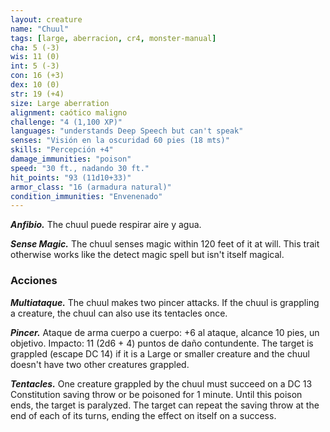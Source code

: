 ```yaml
---
layout: creature
name: "Chuul"
tags: [large, aberracion, cr4, monster-manual]
cha: 5 (-3)
wis: 11 (0)
int: 5 (-3)
con: 16 (+3)
dex: 10 (0)
str: 19 (+4)
size: Large aberration
alignment: caótico maligno
challenge: "4 (1,100 XP)"
languages: "understands Deep Speech but can't speak"
senses: "Visión en la oscuridad 60 pies (18 mts)"
skills: "Percepción +4"
damage_immunities: "poison"
speed: "30 ft., nadando 30 ft."
hit_points: "93 (11d10+33)"
armor_class: "16 (armadura natural)"
condition_immunities: "Envenenado"
---
```


***Anfibio.*** The chuul puede respirar aire y agua.

***Sense Magic.*** The chuul senses magic within 120 feet of it at will. This trait otherwise works like the detect magic spell but isn't itself magical.

### Acciones

***Multiataque.*** The chuul makes two pincer attacks. If the chuul is grappling a creature, the chuul can also use its tentacles once.

***Pincer.*** Ataque de arma cuerpo a cuerpo: +6 al ataque, alcance 10 pies, un objetivo. Impacto: 11 (2d6 + 4) puntos de daño contundente. The target is grappled (escape DC 14) if it is a Large or smaller creature and the chuul doesn't have two other creatures grappled.

***Tentacles.*** One creature grappled by the chuul must succeed on a DC 13 Constitution saving throw or be poisoned for 1 minute. Until this poison ends, the target is paralyzed. The target can repeat the saving throw at the end of each of its turns, ending the effect on itself on a success.